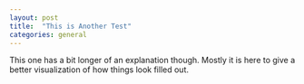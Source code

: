 ```yaml
---
layout: post
title:  "This is Another Test"
categories: general
---
```

This one has a bit longer of an explanation though. Mostly it is here to give a better visualization of how things look filled out.
